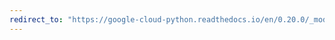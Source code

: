 ```yaml
---
redirect_to: "https://google-cloud-python.readthedocs.io/en/0.20.0/_modules/google/cloud/language/syntax.html"
---
```

